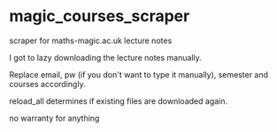 # magic_courses_scraper
scraper for maths-magic.ac.uk lecture notes


I got to lazy downloading the lecture notes manually.


Replace email, pw (if you don't want to type it manually), semester and courses accordingly.

reload_all determines if existing files are downloaded again.

no warranty for anything
